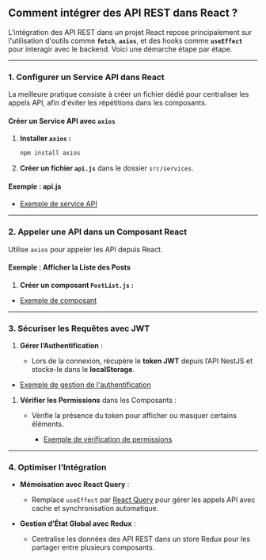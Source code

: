 ## **Comment intégrer des API REST dans React ?**

L'intégration des API REST dans un projet React repose principalement sur l'utilisation d'outils comme **`fetch`**, **`axios`**, et des hooks comme **`useEffect`** pour interagir avec le backend. Voici une démarche étape par étape.

---

### **1. Configurer un Service API dans React**

La meilleure pratique consiste à créer un fichier dédié pour centraliser les appels API, afin d'éviter les répétitions dans les composants.

#### **Créer un Service API avec `axios`**

1. **Installer `axios` :**

   ```bash
   npm install axios
   ```

2. **Créer un fichier `api.js`** dans le dossier `src/services`. 

#### Exemple : api.js

 
   - [Exemple de service API](https://github.com/MbayeSyAmar/Comment-integrer-des-API-REST-dans-React.git)



---

### **2. Appeler une API dans un Composant React**

Utilise `axios` pour appeler les API depuis React.

#### Exemple : Afficher la Liste des Posts

1. **Créer un composant `PostList.js` :**

   
  - [Exemple de composant](https://github.com/MbayeSyAmar/Comment-integrer-des-API-REST-dans-React.git)


---


### **3. Sécuriser les Requêtes avec JWT**

1. **Gérer l’Authentification** :

   - Lors de la connexion, récupère le **token JWT** depuis l’API NestJS et stocke-le dans le **localStorage**.

   
  - [Exemple de gestion de l'authentification](https://github.com/MbayeSyAmar/Comment-integrer-des-API-REST-dans-React.git)


1. **Vérifier les Permissions** dans les Composants :

   - Vérifie la présence du token pour afficher ou masquer certains éléments.

   
     - [Exemple de vérification de permissions](https://github.com/MbayeSyAmar/Comment-integrer-des-API-REST-dans-React.git)


---

### **4. Optimiser l’Intégration**

- **Mémoisation avec React Query** :
   - Remplace `useEffect` par [React Query](https://tanstack.com/query/latest) pour gérer les appels API avec cache et synchronisation automatique.

- **Gestion d’État Global avec Redux** :
   - Centralise les données des API REST dans un store Redux pour les partager entre plusieurs composants.